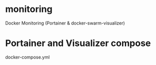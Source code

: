 # monitoring
Docker Monitoring (Portainer &amp; docker-swarm-visualizer)

# Portainer and Visualizer compose
docker-compose.yml
